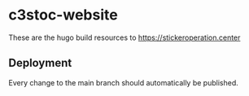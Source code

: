 # c3stoc-website

These are the hugo build resources to https://stickeroperation.center

## Deployment

Every change to the main branch should automatically be published.
